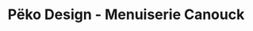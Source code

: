 ---
title: "Pëko Design - Menuiserie Canouck"
url: /drummondville/peko-design-menuiserie-canouck/
shop: furniture
---